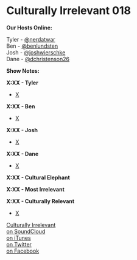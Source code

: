 # Culturally Irrelevant 018

**Our Hosts Online:**

Tyler - [@nerdatwar]  
Ben - [@benlundsten]  
Josh - [@joshwierschke]  
Dane - [@dchristenson26]  

**Show Notes:**    

**X:XX - Tyler**  

 - [X](X)   

**X:XX - Ben**   

 - [X](X)   

**X:XX - Josh**   

 - [X](X)   

**X:XX - Dane**   

 - [X](X)   

**X:XX - Cultural Elephant**   

**X:XX - Most Irrelevant**   

**X:XX - Culturally Relevant**   

 - [X](X)   


[Culturally Irrelevant](http://www.culturallyirrelevant.com/)  
[on SoundCloud](https://soundcloud.com/culturally-irrelevant)  
[on iTunes](https://itun.es/i6Lj4FQ)  
[on Twitter](https://twitter.com/cirrelevantpod)  
[on Facebook](https://www.facebook.com/culturallyirrelevant)  

[@nerdatwar]: http://twitter.com/nerdatwar  
[@benlundsten]: http://twitter.com/benlundsten  
[@joshwierschke]: http://twitter.com/joshwierschke  
[@dchristenson26]: https://twitter.com/dchristenson26  
